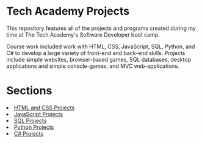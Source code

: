 # Tech Academy Projects
 
This repository features all of the projects and programs created during my time at The Tech Academy's Software Developer boot camp. 

Course work included work with HTML, CSS, JavaScript, SQL, Python, and C# to develop a large variety of front-end and back-end skills. Projects include simple websites, browser-based games, SQL databases, desktop applications and simple console-games, and MVC web-applications. 

# Sections
<li><a href="https://github.com/ethantl-1511/Tech-Academy-Projects/blob/main/HTML-and-CSS-Projects/"> HTML and CSS Projects </li>
<li><a href="https://github.com/ethantl-1511/Tech-Academy-Projects/tree/main/JavaScript-Projects"> JavaScript Projects </li>
<li><a href="https://github.com/ethantl-1511/Tech-Academy-Projects/tree/main/SQL-Projects"> SQL Projects </li>
<li><a href="https://github.com/ethantl-1511/Tech-Academy-Projects/tree/main/Python-Projects"> Python Projects </li>
<li><a href="https://github.com/ethantl-1511/Tech-Academy-Projects/blob/main/C-Sharp-Projects/"> C# Projects </li>
